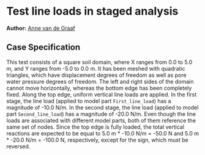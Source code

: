 # Test line loads in staged analysis

**Author:** [Anne van de Graaf](https://github.com/avdg81)

## Case Specification

This test consists of a square soil domain, where X ranges from 0.0 to 5.0 m,
and Y ranges from -5.0 to 0.0 m.  It has been meshed with quadratic triangles,
which have displacement degrees of freedom as well as pore water pressure
degrees of freedom.  The left and right sides of the domain cannot move
horizontally, whereas the bottom edge has been completely fixed.  Along the top
edge, uniform vertical line loads are applied.  In the first stage, the line
load (applied to model part `First_line_load`) has a magnitude of -10.0 N/m.
In the second stage, the line load (applied to model part `Second_line_load`)
has a magnitude of -20.0 N/m.  Even though the line loads are associated with
different model parts, both of them reference the same set of nodes.  Since the
top edge is fully loaded, the total vertical reactions are expected to be equal
to 5.0 m * -10.0 N/m = -50.0 N and 5.0 m * -20.0 N/m = -100.0 N, respectively,
except for the sign, which must be reversed.
